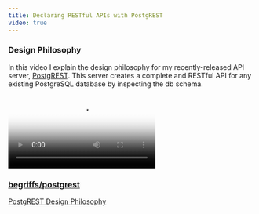 ```yaml
---
title: Declaring RESTful APIs with PostgREST
video: true
---
```


### Design Philosophy

In this video I explain the design philosophy for my recently-released
API server, [PostgREST](https://github.com/begriffs/postgrest).
This server creates a complete and RESTful API for any existing
PostgreSQL database by inspecting the db schema.

<video poster="https://i.vimeocdn.com/video/501761918.jpg?mw=700"
       class="video-js vjs-default-skin" controls preload="auto">
  <source src="http://player.vimeo.com/external/115668217.hd.mp4?s=7360aebb5727439aceb71202c4d4c775" type="video/mp4">
</video>

### [begriffs/postgrest](https://github.com/begriffs/postgrest)

<a class="embedly-card" href="http://www.slideshare.net/begriffs/postgrest-design-philosophy">PostgREST Design Philosophy</a>
<script async src="//cdn.embedly.com/widgets/platform.js" charset="UTF-8"></script>
